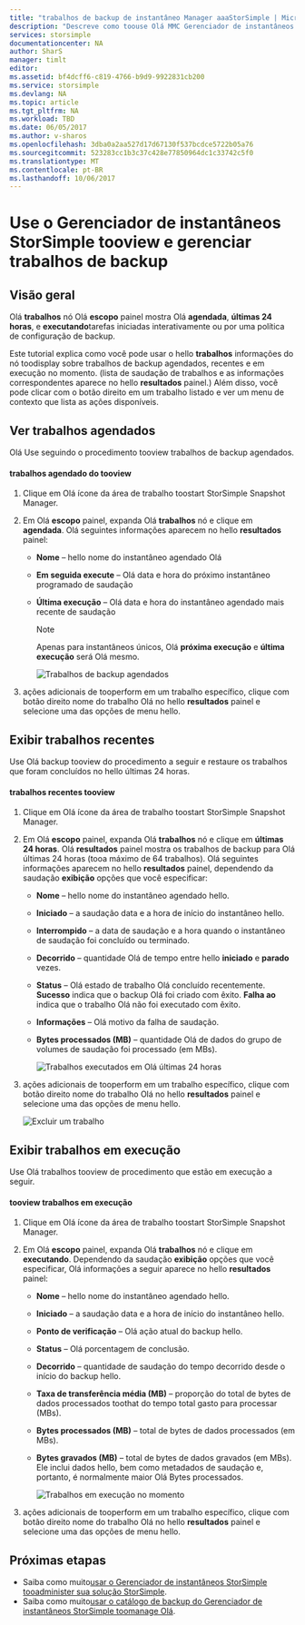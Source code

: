 ```yaml
---
title: "trabalhos de backup de instantâneo Manager aaaStorSimple | Microsoft Docs"
description: "Descreve como toouse Olá MMC Gerenciador de instantâneos StorSimple snap-in tooview e gerenciar trabalhos de backup agendados, atualmente em execução e concluídos."
services: storsimple
documentationcenter: NA
author: SharS
manager: timlt
editor: 
ms.assetid: bf4dcff6-c819-4766-b9d9-9922831cb200
ms.service: storsimple
ms.devlang: NA
ms.topic: article
ms.tgt_pltfrm: NA
ms.workload: TBD
ms.date: 06/05/2017
ms.author: v-sharos
ms.openlocfilehash: 3dba0a2aa527d17d67130f537bcdce5722b05a76
ms.sourcegitcommit: 523283cc1b3c37c428e77850964dc1c33742c5f0
ms.translationtype: MT
ms.contentlocale: pt-BR
ms.lasthandoff: 10/06/2017
---
```

# <a name="use-storsimple-snapshot-manager-tooview-and-manage-backup-jobs"></a>Use o Gerenciador de instantâneos StorSimple tooview e gerenciar trabalhos de backup

## <a name="overview"></a>Visão geral
Olá **trabalhos** nó Olá **escopo** painel mostra Olá **agendada**, **últimas 24 horas**, e **executando**tarefas iniciadas interativamente ou por uma política de configuração de backup. 

Este tutorial explica como você pode usar o hello **trabalhos** informações do nó toodisplay sobre trabalhos de backup agendados, recentes e em execução no momento. (lista de saudação de trabalhos e as informações correspondentes aparece no hello **resultados** painel.) Além disso, você pode clicar com o botão direito em um trabalho listado e ver um menu de contexto que lista as ações disponíveis.

## <a name="view-scheduled-jobs"></a>Ver trabalhos agendados
Olá Use seguindo o procedimento tooview trabalhos de backup agendados.

#### <a name="tooview-scheduled-jobs"></a>trabalhos agendado do tooview
1. Clique em Olá ícone da área de trabalho toostart StorSimple Snapshot Manager. 
2. Em Olá **escopo** painel, expanda Olá **trabalhos** nó e clique em **agendada**. Olá seguintes informações aparecem no hello **resultados** painel:
   
   * **Nome** – hello nome do instantâneo agendado Olá
   * **Em seguida execute** – Olá data e hora do próximo instantâneo programado de saudação
   * **Última execução** – Olá data e hora do instantâneo agendado mais recente de saudação
     
     > [!NOTE]
     > Apenas para instantâneos únicos, Olá **próxima execução** e **última execução** será Olá mesmo.
     
     ![Trabalhos de backup agendados](./media/storsimple-snapshot-manager-manage-backup-jobs/HCS_SSM_Jobs_scheduled.png) 
3. ações adicionais de tooperform em um trabalho específico, clique com botão direito nome do trabalho Olá no hello **resultados** painel e selecione uma das opções de menu hello.

## <a name="view-recent-jobs"></a>Exibir trabalhos recentes
Use Olá backup tooview do procedimento a seguir e restaure os trabalhos que foram concluídos no hello últimas 24 horas.

#### <a name="tooview-recent-jobs"></a>trabalhos recentes tooview
1. Clique em Olá ícone da área de trabalho toostart StorSimple Snapshot Manager.
2. Em Olá **escopo** painel, expanda Olá **trabalhos** nó e clique em **últimas 24 horas**. Olá **resultados** painel mostra os trabalhos de backup para Olá últimas 24 horas (tooa máximo de 64 trabalhos). Olá seguintes informações aparecem no hello **resultados** painel, dependendo da saudação **exibição** opções que você especificar:
   
   * **Nome** – hello nome do instantâneo agendado hello.
   * **Iniciado** – a saudação data e a hora de início do instantâneo hello.
   * **Interrompido** – a data de saudação e a hora quando o instantâneo de saudação foi concluído ou terminado.
   * **Decorrido** – quantidade Olá de tempo entre hello **iniciado** e **parado** vezes.
   * **Status** – Olá estado de trabalho Olá concluído recentemente. **Sucesso** indica que o backup Olá foi criado com êxito. **Falha ao** indica que o trabalho Olá não foi executado com êxito.
   * **Informações** – Olá motivo da falha de saudação.
   * **Bytes processados (MB)** – quantidade Olá de dados do grupo de volumes de saudação foi processado (em MBs). 
     
     ![Trabalhos executados em Olá últimas 24 horas](./media/storsimple-snapshot-manager-manage-backup-jobs/HCS_SSM_Jobs_Last_24_hours.png) 
3. ações adicionais de tooperform em um trabalho específico, clique com botão direito nome do trabalho Olá no hello **resultados** painel e selecione uma das opções de menu hello.
   
    ![Excluir um trabalho](./media/storsimple-snapshot-manager-manage-backup-catalog/HCS_SSM_Delete_backup.png)

## <a name="view-currently-running-jobs"></a>Exibir trabalhos em execução
Use Olá trabalhos tooview de procedimento que estão em execução a seguir.

#### <a name="tooview-currently-running-jobs"></a>tooview trabalhos em execução
1. Clique em Olá ícone da área de trabalho toostart StorSimple Snapshot Manager.
2. Em Olá **escopo** painel, expanda Olá **trabalhos** nó e clique em **executando**. Dependendo da saudação **exibição** opções que você especificar, Olá informações a seguir aparece no hello **resultados** painel:
   
   * **Nome** – hello nome do instantâneo agendado hello.
   * **Iniciado** – a saudação data e a hora de início do instantâneo hello.
   * **Ponto de verificação** – Olá ação atual do backup hello.
   * **Status** – Olá porcentagem de conclusão.
   * **Decorrido** – quantidade de saudação do tempo decorrido desde o início do backup hello. 
   * **Taxa de transferência média (MB)** – proporção do total de bytes de dados processados toothat do tempo total gasto para processar (MBs).
   * **Bytes processados (MB)** – total de bytes de dados processados (em MBs).
   * **Bytes gravados (MB)** – total de bytes de dados gravados (em MBs). Ele inclui dados hello, bem como metadados de saudação e, portanto, é normalmente maior Olá Bytes processados.
     
     ![Trabalhos em execução no momento](./media/storsimple-snapshot-manager-manage-backup-jobs/HCS_SSM_Jobs_running.png)
3. ações adicionais de tooperform em um trabalho específico, clique com botão direito nome do trabalho Olá no hello **resultados** painel e selecione uma das opções de menu hello.

## <a name="next-steps"></a>Próximas etapas
* Saiba como muito[usar o Gerenciador de instantâneos StorSimple tooadminister sua solução StorSimple](storsimple-snapshot-manager-admin.md).
* Saiba como muito[usar o catálogo de backup do Gerenciador de instantâneos StorSimple toomanage Olá](storsimple-snapshot-manager-manage-backup-catalog.md).

